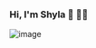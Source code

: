 ### Hi, I'm Shyla 👋  👩‍💻
![image](https://github.com/spathiyal/spathiyal/assets/10224518/e4186099-f143-4955-9aca-1bafee9fe1ab)


<!--
**spathiyal/spathiyal** is a ✨ _special_ ✨ repository because its `README.md` (this file) appears on your GitHub profile.

Here are some ideas to get you started:

- 🔭 I’m currently working on ...
- 🌱 I’m currently learning ...
- 👯 I’m looking to collaborate on ...
- 🤔 I’m looking for help with ...
- 💬 Ask me about ...
- 📫 How to reach me: ...
- 😄 Pronouns: ...
- ⚡ Fun fact: ...
-->
